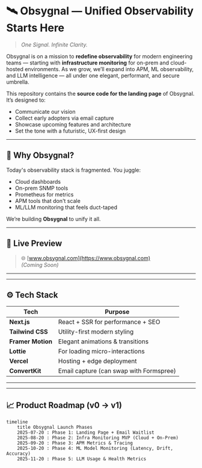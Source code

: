 # 🛰️ Obsygnal — Unified Observability Starts Here

> *One Signal. Infinite Clarity.*

Obsygnal is on a mission to **redefine observability** for modern engineering teams — starting with **infrastructure monitoring** for on-prem and cloud-hosted environments. As we grow, we’ll expand into APM, ML observability, and LLM intelligence — all under one elegant, performant, and secure umbrella.

This repository contains the **source code for the landing page** of Obsygnal. It’s designed to:
- Communicate our vision
- Collect early adopters via email capture
- Showcase upcoming features and architecture
- Set the tone with a futuristic, UX-first design

---

## 🧠 Why Obsygnal?

Today's observability stack is fragmented. You juggle:
- Cloud dashboards
- On-prem SNMP tools
- Prometheus for metrics
- APM tools that don't scale
- ML/LLM monitoring that feels duct-taped

We’re building **Obsygnal** to unify it all.

---

## 🔭 Live Preview

> 🌐 [www.obsygnal.com](https://www.obsygnal.com)  
*(Coming Soon)*

---


---

## ⚙️ Tech Stack

| Tech             | Purpose                             |
|------------------|--------------------------------------|
| **Next.js**       | React + SSR for performance + SEO   |
| **Tailwind CSS**  | Utility-first modern styling        |
| **Framer Motion** | Elegant animations & transitions    |
| **Lottie**        | For loading micro-interactions      |
| **Vercel**        | Hosting + edge deployment           |
| **ConvertKit**    | Email capture (can swap with Formspree) |

---


---

## 📈 Product Roadmap (v0 → v1)

```mermaid
timeline
    title Obsygnal Launch Phases
    2025-07-20 : Phase 1: Landing Page + Email Waitlist
    2025-08-20 : Phase 2: Infra Monitoring MVP (Cloud + On-Prem)
    2025-09-20 : Phase 3: APM Metrics & Tracing
    2025-10-20 : Phase 4: ML Model Monitoring (Latency, Drift, Accuracy)
    2025-11-20 : Phase 5: LLM Usage & Health Metrics


